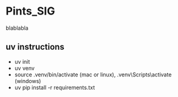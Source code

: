 # Pints_SIG
blablabla

## uv instructions
 - uv init
 - uv venv
 - source .venv/bin/activate (mac or linux), .venv\Scripts\activate (windows)
 - uv pip install -r requirements.txt